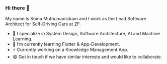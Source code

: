 ### Hi there 👋

My name is Soma Muthumanickam and I work as the Lead Software Architect for Self-Driving Cars at ZF.

- 🔭 I specialize in System Design, Software Architecture, AI and Machine Learning.
- 🌱 I’m currently learning Flutter & App-Development.
- ⚡ Currently working on a Knowledge Management App.
- 😄 Get in touch if we have similar interests and would like to collaborate.

<!--
**soma-m/soma-m** is a ✨ _special_ ✨ repository because its `README.md` (this file) appears on your GitHub profile.

Here are some ideas to get you started:

- 🔭 I’m currently working on ...
- 🌱 I’m currently learning ...
- 👯 I’m looking to collaborate on ...
- 🤔 I’m looking for help with ...
- 💬 Ask me about ...
- 📫 How to reach me: ...
- 😄 Pronouns: ...
- ⚡ Fun fact: ...
-->

